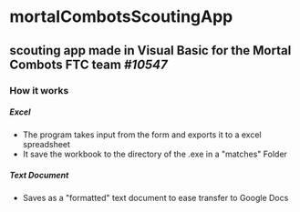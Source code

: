 # mortalCombotsScoutingApp
## scouting app made in Visual Basic for the Mortal Combots FTC team _#10547_

### How it works

##### Excel
 - The program takes input from the form and exports it to a excel spreadsheet
 - It save the workbook to the directory of the .exe in a "matches" Folder

##### Text Document
 - Saves as a "formatted" text document to ease transfer to Google Docs
 
